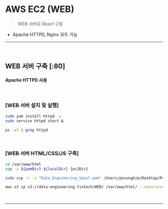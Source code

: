 # AWS EC2 (WEB)
> WEB 서버로 React 구동
* Apache HTTPD, Nginx 모두 가능

<hr>
<br>

## WEB 서버 구축 [:80]
#### Apache HTTPD 사용

<br>

### [WEB 서버 설치 및 실행]
```bash
sudo yum install httpd -y
sudo service httpd start &

ps -ef | grep httpd
```

<br>

### [WEB 서버 HTML/CSS/JS 구축]
```bash
cd /var/www/html
scp -i ${pemDir} ${localDir} {ec2Dir}

sudo scp -r -i "Data_Engineering_Seoul.pem" /Users/posungkim/Desktop/Portfolio/git/chatbot_react/public/* ec2-user@ec2-13-124-198-75.ap-northeast-2.compute.amazonaws.com:/var/www/html

aws s3 cp s3://data-engineering-fintech/WEB/ /var/www/html/ --recursive
```

<br>
<hr>
<br>
